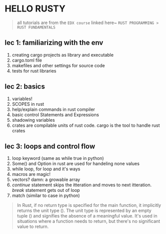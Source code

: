 # HELLO RUSTY

> all tutorials are from the `EDX course` linked here~
`RUST PROGRAMMING > RUST FUNDAMENTALS`

## lec 1: familiarizing with the env
1. creating cargo projects as library and executable
2. cargo.toml file
3. makefiles and other settings for source code
4. tests for rust libraries 

## lec 2: basics
1. variables!
2. SCOPES in rust
3. help/explain commands in rust compiler
4. basic control Statements and Expressions
5. shadowing variables
6. crates are compilable units of rust code. cargo is the tool to handle rust crates

## lec 3: loops and control flow
1. loop keyword (same as while true in python)
2. Some() and Option in rust are used for handeling none values
3. while loop, for loop and it's ways
4. macros are magic!
5. vectors? damn: a growable array
6. _continue_ statement skips the itteration and moves to next itteration. _break_ statement gets out of loop
7. match (similar to case in python)

> In Rust, if no return type is specified for the main function, it implicitly returns the unit type (). The unit type is represented by an empty tuple () and signifies the absence of a meaningful value. It's used in situations where a function needs to return, but there's no significant value to return.